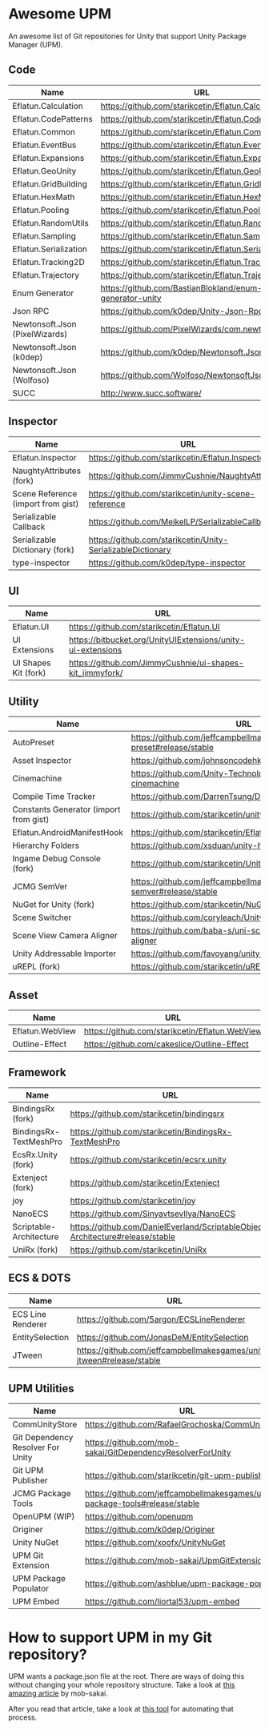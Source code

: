 # Awesome UPM
An awesome list of Git repositories for Unity that support Unity Package Manager (UPM).


## Code

| Name                                   	| URL                                                           	|
|----------------------------------------	|---------------------------------------------------------------	|
| Eflatun.Calculation		 				| https://github.com/starikcetin/Eflatun.Calculation				|
| Eflatun.CodePatterns	 					| https://github.com/starikcetin/Eflatun.CodePatterns				|
| Eflatun.Common			 				| https://github.com/starikcetin/Eflatun.Common						|
| Eflatun.EventBus                        	| https://github.com/starikcetin/Eflatun.EventBus                 	|
| Eflatun.Expansions		 				| https://github.com/starikcetin/Eflatun.Expansions					|
| Eflatun.GeoUnity		 					| https://github.com/starikcetin/Eflatun.GeoUnity					|
| Eflatun.GridBuilding	 					| https://github.com/starikcetin/Eflatun.GridBuilding				|
| Eflatun.HexMath			 				| https://github.com/starikcetin/Eflatun.HexMath					|
| Eflatun.Pooling			 				| https://github.com/starikcetin/Eflatun.Pooling					|
| Eflatun.RandomUtils		 				| https://github.com/starikcetin/Eflatun.RandomUtils				|
| Eflatun.Sampling		 					| https://github.com/starikcetin/Eflatun.Sampling					|
| Eflatun.Serialization	 					| https://github.com/starikcetin/Eflatun.Serialization				|
| Eflatun.Tracking2D		 				| https://github.com/starikcetin/Eflatun.Tracking2D					|
| Eflatun.Trajectory		 				| https://github.com/starikcetin/Eflatun.Trajectory					|
| Enum Generator                         	| https://github.com/BastianBlokland/enum-generator-unity       	|
| Json RPC                               	| https://github.com/k0dep/Unity-Json-Rpc                       	|
| Newtonsoft.Json (PixelWizards)			| https://github.com/PixelWizards/com.newtonsoft.json           	|
| Newtonsoft.Json (k0dep)                  	| https://github.com/k0dep/Newtonsoft.Json                      	|
| Newtonsoft.Json (Wolfoso)                	| https://github.com/Wolfoso/NewtonsoftJson                     	|
| SUCC                                   	| http://www.succ.software/                                     	|


## Inspector

| Name                                   	| URL                                                           	|
|----------------------------------------	|---------------------------------------------------------------	|
| Eflatun.Inspector		 					| https://github.com/starikcetin/Eflatun.Inspector					|
| NaughtyAttributes (fork)               	| https://github.com/JimmyCushnie/NaughtyAttributes             	|
| Scene Reference (import from gist)     	| https://github.com/starikcetin/unity-scene-reference          	|
| Serializable Callback                   	| https://github.com/MeikelLP/SerializableCallback                	|
| Serializable Dictionary (fork)         	| https://github.com/starikcetin/Unity-SerializableDictionary   	|
| type-inspector                          	| https://github.com/k0dep/type-inspector                         	|


## UI

| Name                                   	| URL                                                           	|
|----------------------------------------	|---------------------------------------------------------------	|
| Eflatun.UI				 				| https://github.com/starikcetin/Eflatun.UI							|
| UI Extensions                          	| https://bitbucket.org/UnityUIExtensions/unity-ui-extensions   	|
| UI Shapes Kit (fork)                   	| https://github.com/JimmyCushnie/ui-shapes-kit_jimmyfork/      	|


## Utility

| Name                                   	| URL                                                           	|
|----------------------------------------	|---------------------------------------------------------------	|
| AutoPreset                              	| https://github.com/jeffcampbellmakesgames/unity-auto-preset#release/stable |
| Asset Inspector                         	| https://github.com/johnsoncodehk/unity-asset-inspector          	|
| Cinemachine                            	| https://github.com/Unity-Technologies/upm-package-cinemachine 	|
| Compile Time Tracker                   	| https://github.com/DarrenTsung/DTCompileTimeTracker           	|
| Constants Generator (import from gist) 	| https://github.com/starikcetin/unity-constants-generator      	|
| Eflatun.AndroidManifestHook             	| https://github.com/starikcetin/Eflatun.AndroidManifestHook      	|
| Hierarchy Folders                       	| https://github.com/xsduan/unity-hierarchy-folders               	|
| Ingame Debug Console (fork)            	| https://github.com/starikcetin/UnityIngameDebugConsole        	|
| JCMG SemVer                             	| https://github.com/jeffcampbellmakesgames/unity-semver#release/stable |
| NuGet for Unity (fork)                 	| https://github.com/starikcetin/NuGetForUnity                  	|
| Scene Switcher                          	| https://github.com/coryleach/UnitySceneSwitcher                 	|
| Scene View Camera Aligner              	| https://github.com/baba-s/uni-scene-view-camera-aligner       	|
| Unity Addressable Importer             	| https://github.com/favoyang/unity-addressable-importer        	|
| uREPL (fork)                           	| https://github.com/starikcetin/uREPL                          	|


## Asset

| Name                                   	| URL                                                           	|
|----------------------------------------	|---------------------------------------------------------------	|
| Eflatun.WebView			 				| https://github.com/starikcetin/Eflatun.WebView					|
| Outline-Effect                          	| https://github.com/cakeslice/Outline-Effect                     	|


## Framework

| Name                                   	| URL                                                           	|
|----------------------------------------	|---------------------------------------------------------------	|
| BindingsRx (fork)                       	| https://github.com/starikcetin/bindingsrx                       	|
| BindingsRx-TextMeshPro                  	| https://github.com/starikcetin/BindingsRx-TextMeshPro           	|
| EcsRx.Unity (fork)                      	| https://github.com/starikcetin/ecsrx.unity                      	|
| Extenject (fork)                       	| https://github.com/starikcetin/Extenject                      	|
| joy                                    	| https://github.com/starikcetin/joy                             	|
| NanoECS                                	| https://github.com/SinyavtsevIlya/NanoECS                     	|
| Scriptable-Architecture                 	| https://github.com/DanielEverland/ScriptableObject-Architecture#release/stable |
| UniRx (fork)                           	| https://github.com/starikcetin/UniRx                          	|


## ECS & DOTS

| Name                                   	| URL                                                           	|
|----------------------------------------	|---------------------------------------------------------------	|
| ECS Line Renderer                      	| https://github.com/5argon/ECSLineRenderer                     	|
| EntitySelection                        	| https://github.com/JonasDeM/EntitySelection                   	|
| JTween                                  	| https://github.com/jeffcampbellmakesgames/unity-jtween#release/stable |


## UPM Utilities

| Name                                     	| URL                                                        	|
|-----------------------------------------	|------------------------------------------------------------	|
| CommUnityStore                         	| https://github.com/RafaelGrochoska/CommUnityStore            	|
| Git Dependency Resolver For Unity        	| https://github.com/mob-sakai/GitDependencyResolverForUnity 	|
| Git UPM Publisher							| https://github.com/starikcetin/git-upm-publisher           	|
| JCMG Package Tools                        | https://github.com/jeffcampbellmakesgames/unity-package-tools#release/stable |
| OpenUPM (WIP)         					| https://github.com/openupm                                 	|
| Originer              					| https://github.com/k0dep/Originer                          	|
| Unity NuGet                        		| https://github.com/xoofx/UnityNuGet                        	|
| UPM Git Extension       					| https://github.com/mob-sakai/UpmGitExtension               	|
| UPM Package Populator                    	| https://github.com/ashblue/upm-package-populator           	|
| UPM Embed    								| https://github.com/liortal53/upm-embed                      	|


# How to support UPM in my Git repository?

UPM wants a package.json file at the root. There are ways of doing this without changing your whole repository structure. Take a look at [this amazing article](https://www.patreon.com/posts/25070968) by mob-sakai.

After you read that article, take a look at [this tool](https://github.com/starikcetin/git-upm-publisher) for automating that process.


